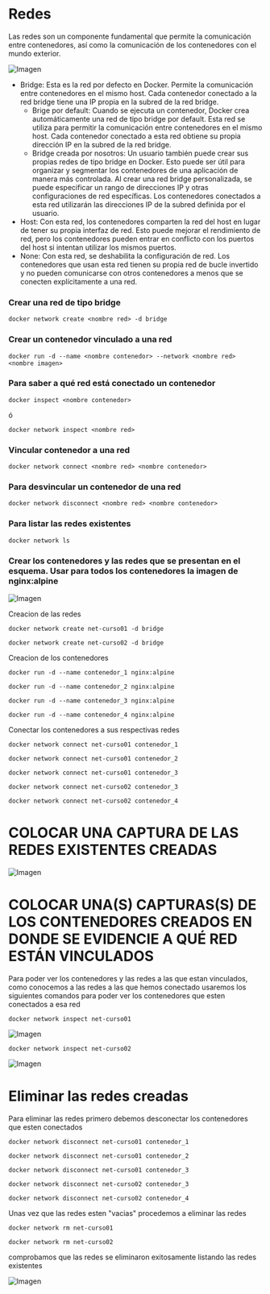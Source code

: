 # Redes
Las redes son un componente fundamental que permite la comunicación entre contenedores, así como la comunicación de los contenedores con el mundo exterior.

![Imagen](imagenes/redes.PNG)

- Bridge: Esta es la red por defecto en Docker. Permite la comunicación entre contenedores en el mismo host. Cada contenedor conectado a la red bridge tiene una IP propia en la subred de la red bridge.
    -  Brige por default: Cuando se ejecuta un contenedor, Docker crea automáticamente una red de tipo bridge por default. Esta red se utiliza para permitir la comunicación entre contenedores en el mismo host. Cada contenedor conectado a esta red obtiene su propia dirección IP en la subred de la red bridge.
    - Bridge creada por nosotros: Un usuario también puede crear sus propias redes de tipo bridge en Docker. Esto puede ser útil para organizar y segmentar los contenedores de una aplicación de manera más controlada. Al crear una red bridge personalizada, se puede especificar un rango de direcciones IP y otras configuraciones de red específicas. Los contenedores conectados a esta red utilizarán las direcciones IP de la subred definida por el usuario.
- Host: Con esta red, los contenedores comparten la red del host en lugar de tener su propia interfaz de red. Esto puede mejorar el rendimiento de red, pero los contenedores pueden entrar en conflicto con los puertos del host si intentan utilizar los mismos puertos.
- None: Con esta red, se deshabilita la configuración de red. Los contenedores que usan esta red tienen su propia red de bucle invertido y no pueden comunicarse con otros contenedores a menos que se conecten explícitamente a una red.

### Crear una red de tipo bridge

```
docker network create <nombre red> -d bridge
```

### Crear un contenedor vinculado a una red

```
docker run -d --name <nombre contenedor> --network <nombre red> <nombre imagen>
```

### Para saber a qué red está conectado un contenedor

```
docker inspect <nombre contenedor>
```
ó
```
docker network inspect <nombre red> 
```

### Vincular contenedor a una red
```
docker network connect <nombre red> <nombre contenedor>
```

### Para desvincular un contenedor de una red
```
docker network disconnect <nombre red> <nombre contenedor>
```

### Para listar las redes existentes
```
docker network ls
```

### Crear los contenedores y las redes que se presentan en el esquema. Usar para todos los contenedores la imagen de nginx:alpine

![Imagen](imagenes/esquema-ejercicio-redes.PNG)

Creacion de las redes

```
docker network create net-curso01 -d bridge
```

```
docker network create net-curso02 -d bridge
```

Creacion de los contenedores

```
docker run -d --name contenedor_1 nginx:alpine
```

```
docker run -d --name contenedor_2 nginx:alpine
```

```
docker run -d --name contenedor_3 nginx:alpine
```

```
docker run -d --name contenedor_4 nginx:alpine
```
Conectar los contenedores a sus respectivas redes

```
docker network connect net-curso01 contenedor_1
```

```
docker network connect net-curso01 contenedor_2
```

```
docker network connect net-curso01 contenedor_3
```

```
docker network connect net-curso02 contenedor_3
```

```
docker network connect net-curso02 contenedor_4
```

# COLOCAR UNA CAPTURA DE LAS REDES EXISTENTES CREADAS

![Imagen](imagenes/img16.png)

# COLOCAR UNA(S) CAPTURAS(S) DE LOS CONTENEDORES CREADOS EN DONDE SE EVIDENCIE A QUÉ RED ESTÁN VINCULADOS

Para poder ver los contenedores y las redes a las que estan vinculados, como conocemos a las redes a las que hemos conectado usaremos los siguientes comandos para poder ver los contenedores que esten conectados a esa red

```
docker network inspect net-curso01
```

![Imagen](imagenes/img17.png)

```
docker network inspect net-curso02
```

![Imagen](imagenes/img18.png)

# Eliminar las redes creadas

Para eliminar las redes primero debemos desconectar los contenedores que esten conectados

```
docker network disconnect net-curso01 contenedor_1
```

```
docker network disconnect net-curso01 contenedor_2
```

```
docker network disconnect net-curso01 contenedor_3
```

```
docker network disconnect net-curso02 contenedor_3
```

```
docker network disconnect net-curso02 contenedor_4
```

Unas vez que las redes esten "vacias" procedemos a eliminar las redes

```
docker network rm net-curso01
```

```
docker network rm net-curso02
```

comprobamos que las redes se eliminaron exitosamente listando las redes existentes

![Imagen](imagenes/img19.png)

